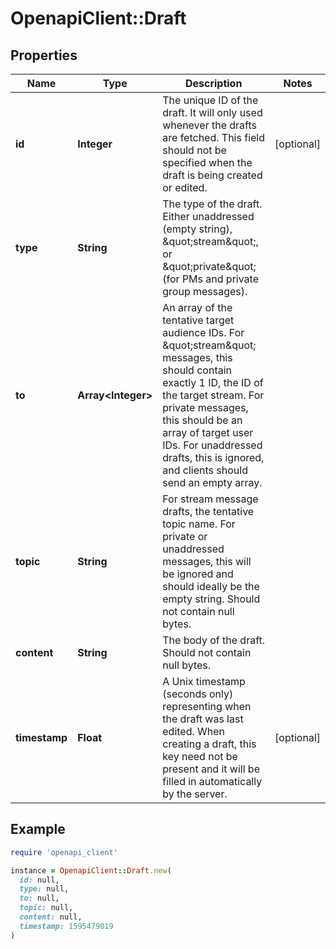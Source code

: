 # OpenapiClient::Draft

## Properties

| Name | Type | Description | Notes |
| ---- | ---- | ----------- | ----- |
| **id** | **Integer** | The unique ID of the draft. It will only used whenever the drafts are fetched. This field should not be specified when the draft is being created or edited.  | [optional] |
| **type** | **String** | The type of the draft. Either unaddressed (empty string), \&quot;stream\&quot;, or \&quot;private\&quot; (for PMs and private group messages).  |  |
| **to** | **Array&lt;Integer&gt;** | An array of the tentative target audience IDs. For \&quot;stream\&quot; messages, this should contain exactly 1 ID, the ID of the target stream. For private messages, this should be an array of target user IDs. For unaddressed drafts, this is ignored, and clients should send an empty array.  |  |
| **topic** | **String** | For stream message drafts, the tentative topic name. For private or unaddressed messages, this will be ignored and should ideally be the empty string. Should not contain null bytes.  |  |
| **content** | **String** | The body of the draft. Should not contain null bytes.  |  |
| **timestamp** | **Float** | A Unix timestamp (seconds only) representing when the draft was last edited. When creating a draft, this key need not be present and it will be filled in automatically by the server.  | [optional] |

## Example

```ruby
require 'openapi_client'

instance = OpenapiClient::Draft.new(
  id: null,
  type: null,
  to: null,
  topic: null,
  content: null,
  timestamp: 1595479019
)
```


